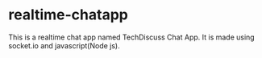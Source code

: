 # realtime-chatapp
This is a realtime chat app named TechDiscuss Chat App.
It is made using socket.io and javascript(Node js).
